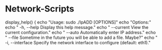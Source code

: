 # Network-Scripts

display_help() {
        echo "Usage: sudo ./IpADD [OPTIONS]"
        echo "Options:"
        echo " -h, --help 	Display this help message."
        echo " --current		View the current configuration."
	      echo " --auto 		Automatically enter IP address."
      	echo " --file 		Sometime in the future you will be able to add a file. Maybe?"
      	echo " -i, --interface	Specify the network interface to configure (default: eth1)."
